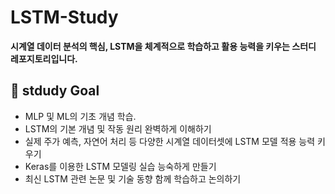# LSTM-Study

**시계열 데이터 분석의 핵심, LSTM을 체계적으로 학습하고 활용 능력을 키우는 스터디  레포지토리입니다.**

## 🎯 stdudy Goal

* MLP 및 ML의 기초 개념 학습.
* LSTM의 기본 개념 및 작동 원리 완벽하게 이해하기
* 실제 주가 예측, 자연어 처리 등 다양한 시계열 데이터셋에 LSTM 모델 적용 능력 키우기
* Keras를 이용한 LSTM 모델링 실습 능숙하게 만들기
* 최신 LSTM 관련 논문 및 기술 동향 함께 학습하고 논의하기